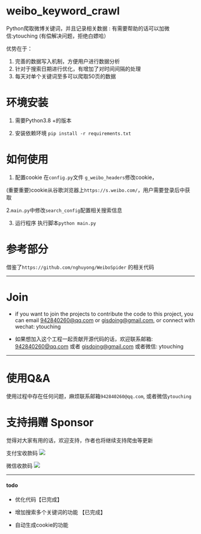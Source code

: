 # weibo_keyword_crawl
Python爬取微博关键词，并且记录相关数据 : 有需要帮助的话可以加微信:ytouching (有偿解决问题，拒绝白嫖哈）

优势在于：
1. 完善的数据写入机制，方便用户进行数据分析
2. 针对于搜索日期进行优化，有增加了对时间间隔的处理
3. 每天对单个关键词至多可以爬取50页的数据

# 环境安装
1. 需要Python3.8 +的版本

2. 安装依赖环境
```pip install -r requirements.txt```

# 如何使用

1. 配置cookie
在```config.py```文件 ```g_weibo_headers```修改cookie，

(重要重要)cookie从谷歌浏览器上```https://s.weibo.com/```，用户需要登录后中获取


2.```main.py```中修改```search_config```配置相关搜索信息

3. 运行程序
执行脚本```python main.py```

# 参考部分
借鉴了```https://github.com/nghuyong/WeiboSpider``` 的相关代码

---
#  Join

* if you want to join the projects to contribute the code to this project, you can email 942840260@qq.com or gisdoing@gmail.com, or connect with wechat: ytouching

* 如果想加入这个工程一起贡献开源代码的话，欢迎联系邮箱: 942840260@qq.com 或者 gisdoing@gmail.com 或者微信: ytouching

---

# 使用Q&A
使用过程中存在任何问题，麻烦联系邮箱```942840260@qq.com```,
或者微信```ytouching```

# 支持捐赠 Sponsor
觉得对大家有用的话，欢迎支持，作者也将继续支持爬虫等更新

支付宝收款码
<img src = "https://ytouch-1258011219.cos.ap-nanjing.myqcloud.com/uPic/naicha_zhifu.jpg">

微信收款码
<img src = "https://ytouch-1258011219.cos.ap-nanjing.myqcloud.com/uPic/naicha_weixin.jpg">


-----
#### todo

* 优化代码【已完成】

* 增加搜索多个关键词的功能 【已完成】

* 自动生成cookie的功能
